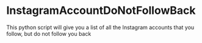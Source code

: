# InstagramAccountDoNotFollowBack
This python script will give you a list of all the Instagram accounts that you follow, but do not follow you back
